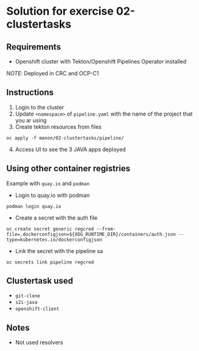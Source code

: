 # Solution for exercise 02-clustertasks

## Requirements

- Openshift cluster with Tekton/Openshift Pipelines Operator installed

*NOTE*: Deployed in CRC and OCP-C1

## Instructions

1. Login to the cluster
2. Update `<namespace>` of `pipeline.yaml` with the name of the project that you ar using
3. Create tekton resources from files

`oc apply -f manon/02-clustertasks/pipeline/`

4. Access UI to see the 3 JAVA apps deployed

## Using other container registries

Example with `quay.io` and `podman`

- Login to quay.io with podman

`podman login quay.io`

- Create a secret with the auth file

`oc create secret generic regcred --from-file=.dockerconfigjson=${XDG_RUNTIME_DIR}/containers/auth.json --type=kubernetes.io/dockerconfigjson`

- Link the secret with the pipeline sa

`oc secrets link pipeline regcred`

## Clustertask used

- `git-clone`
- `s2i-java`
- `openshift-client`

## Notes

- Not used resolvers

